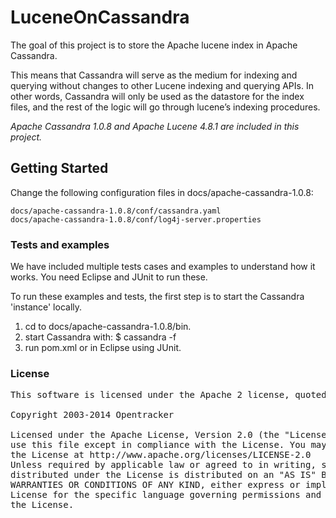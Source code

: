 # LuceneOnCassandra

The goal of this project is to store the Apache lucene index in Apache Cassandra.

This means that Cassandra will serve as the medium for indexing and querying without changes to other Lucene indexing and querying APIs. In other words, Cassandra will only be used as the datastore for the index files, and the rest of the logic will go through lucene’s indexing procedures.

*Apache Cassandra 1.0.8 and Apache Lucene 4.8.1 are included in this project.*


## Getting Started
Change the following configuration files in docs/apache-cassandra-1.0.8:

    docs/apache-cassandra-1.0.8/conf/cassandra.yaml
    docs/apache-cassandra-1.0.8/conf/log4j-server.properties

### Tests and examples

We have included multiple tests cases and examples to understand how it works.
You need Eclipse and JUnit to run these.

To run these examples and tests, the first step is to start the Cassandra 'instance' locally.

1. cd to docs/apache-cassandra-1.0.8/bin.
2. start Cassandra with: 
   $ cassandra -f
3. run pom.xml or in Eclipse using JUnit.



### License

<pre>
This software is licensed under the Apache 2 license, quoted below.

Copyright 2003-2014 Opentracker <http://www.opentracker.net>

Licensed under the Apache License, Version 2.0 (the "License"); you may not
use this file except in compliance with the License. You may obtain a copy of
the License at http://www.apache.org/licenses/LICENSE-2.0
Unless required by applicable law or agreed to in writing, software
distributed under the License is distributed on an "AS IS" BASIS, WITHOUT
WARRANTIES OR CONDITIONS OF ANY KIND, either express or implied. See the
License for the specific language governing permissions and limitations under
the License.
</pre>
